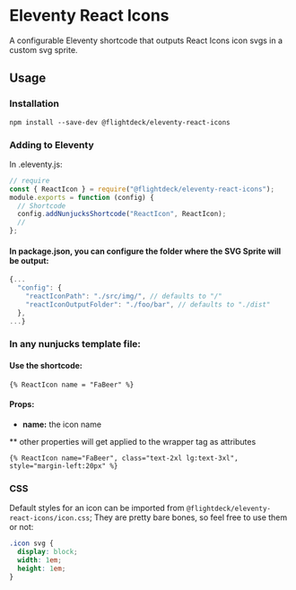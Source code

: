 # Eleventy React Icons

A configurable Eleventy shortcode that outputs React Icons icon svgs in a custom svg sprite.

## Usage

### Installation

`npm install --save-dev @flightdeck/eleventy-react-icons`

### Adding to Eleventy

In .eleventy.js:

```js
// require
const { ReactIcon } = require("@flightdeck/eleventy-react-icons");
module.exports = function (config) {
  // Shortcode
  config.addNunjucksShortcode("ReactIcon", ReactIcon);
  //
};
```

#### In package.json, you can configure the folder where the SVG Sprite will be output:

```js
{...
  "config": {
    "reactIconPath": "./src/img/", // defaults to "/"
    "reactIconOutputFolder": "./foo/bar", // defaults to "./dist"
  },
...}
```

### In any nunjucks template file:

#### Use the shortcode:

```
{% ReactIcon name = "FaBeer" %}
```

#### Props:

- **name:** the icon name

\*\* other properties will get applied to the wrapper tag as attributes

```
{% ReactIcon name="FaBeer", class="text-2xl lg:text-3xl", style="margin-left:20px" %}
```

### CSS

Default styles for an icon can be imported from `@flightdeck/eleventy-react-icons/icon.css`;
They are pretty bare bones, so feel free to use them or not:

```css
.icon svg {
  display: block;
  width: 1em;
  height: 1em;
}
```
